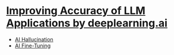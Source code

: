 # [Improving Accuracy of LLM Applications by deeplearning.ai](https://www.deeplearning.ai/short-courses/improving-accuracy-of-llm-applications/)

- [AI Hallucination](https://codebitwave.com/artificial-intelligence-101-ai-hallucination/)
- [AI Fine-Tuning](https://codebitwave.com/artificial-intelligence-101-ai-fine-tuning/)
